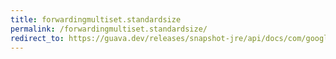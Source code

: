 ```yaml
---
title: forwardingmultiset.standardsize
permalink: /forwardingmultiset.standardsize/
redirect_to: https://guava.dev/releases/snapshot-jre/api/docs/com/google/common/collect/ForwardingMultiset.html#standardSize--
---
```

